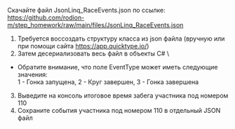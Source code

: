 Скачайте файл JsonLinq_RaceEvents.json по ссылке: https://github.com/rodion-m/step_homework/raw/main/files/JsonLinq_RaceEvents.json
1. Требуется воссоздать структуру класса из json файла (вручную или при помощи сайта https://app.quicktype.io/)
2. Затем десериализовать весь файл в объекты C# \
* Обратите внимание, что поле EventType может иметь следующие значения: \
 1 - Гонка запущена, 2 - Круг завершен, 3 - Гонка завершена
3. Выведите на консоль итоговое время забега участника под номером 110
4. Сохраните события участника под номером 110 в отдельный JSON файл

